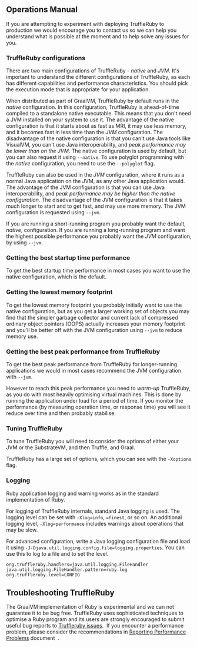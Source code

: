 ## Operations Manual

If you are attempting to experiment with deploying TruffleRuby to production we
would encourage you to contact us so we can help you understand what is possible
at the moment and to help solve any issues for you.

### TruffleRuby configurations

There are two main configurations of TruffleRuby - *native* and *JVM*. It's
important to understand the different configurations of TruffleRuby, as each has
different capabilities and performance characteristics. You should pick the
execution mode that is appropriate for your application.

When distributed as part of GraalVM, TruffleRuby by default runs in the *native*
configuration. In this configuration, TruffleRuby is ahead-of-time compiled to a
standalone native executable. This means that you don't need a JVM installed on
your system to use it. The advantage of the native configuration is that it
starts about as fast as MRI, it may use less memory, and it becomes fast in less
time than the *JVM* configuration. The disadvantage of the native configuration
is that you can't use Java tools like VisualVM, you can't use Java
interoperability, and *peak performance may be lower than on the JVM*. The
native configuration is used by default, but you can also request it using
`--native`. To use polyglot programming with the *native* configuration, you
need to use the `--polyglot` flag.

TruffleRuby can also be used in the *JVM* configuration, where it runs as a
normal Java application on the JVM, as any other Java application would. The
advantage of the JVM configuration is that you can use Java interoperability,
and *peak performance may be higher than the native configuration*. The
disadvantage of the JVM configuration is that it takes much longer to start and
to get fast, and may use more memory. The JVM configuration is requested using
`--jvm`.

If you are running a short-running program you probably want the default,
*native*, configuration. If you are running a long-running program and want the
highest possible performance you probably want the *JVM* configuration, by using
`--jvm`.

### Getting the best startup time performance

To get the best startup time performance in most cases you want to use the
native configuration, which is the default.

### Getting the lowest memory footprint

To get the lowest memory footprint you probably initially want to use the native
configuration, but as you get a larger working set of objects you may find that
the simpler garbage collector and current lack of compressed ordinary object
pointers (OOPS) actually increases your memory footprint and you'll be better
off with the JVM configuration using `--jvm` to reduce memory use.

### Getting the best peak performance from TruffleRuby

To get the best peak performance from TruffleRuby for longer-running
applications we would in most cases recommend the JVM configuration with
`--jvm`.

However to reach this peak performance you need to *warm-up* TruffleRuby, as you
do with most heavily optimising virtual machines. This is done by running the
application under load for a period of time. If you monitor the performance (by
measuring operation time, or response time) you will see it reduce over time and
then probably stabilise.

### Tuning TruffleRuby

To tune TruffleRuby you will need to consider the options of either your JVM or
the SubstrateVM, and then Truffle, and Graal.

TruffleRuby has a large set of options, which you can see with the `-Xoptions`
flag.

### Logging

Ruby application logging and warning works as in the standard implementation of
Ruby.

For logging of TruffleRuby internals, standard Java logging is used. The logging
level can be set with `-Xlog=info`, `=finest`, or so on. An additional logging
level, `-Xlog=performance` includes warnings about operations that may be slow.

For advanced configuration, write a Java logging configuration file and load it
using `-J-Djava.util.logging.config.file=logging.properties`. You can use this
to log to a file and to set the level.

```
org.truffleruby.handlers=java.util.logging.FileHandler
java.util.logging.FileHandler.pattern=ruby.log
org.truffleruby.level=CONFIG
```
## Troubleshooting TruffleRuby
The GraalVM implementation of Ruby is experimental and we can not guarantee it to be bug free.
TruffleRuby uses sophisticated techniques to optimise a Ruby program and its users are strongly encouraged to submit useful bug reports to [Truffleruby issues](https://github.com/oracle/truffleruby/issues).
 If you encounter a performance problem, please  consider the recommendations in [Reporting Performance Problems](https://github.com/oracle/truffleruby/blob/master/doc/user/reporting-performance-problems.md) document  .
